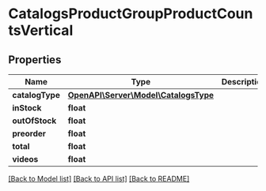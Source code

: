 # CatalogsProductGroupProductCountsVertical

## Properties
Name | Type | Description | Notes
------------ | ------------- | ------------- | -------------
**catalogType** | [**OpenAPI\Server\Model\CatalogsType**](CatalogsType.md) |  | 
**inStock** | **float** |  | 
**outOfStock** | **float** |  | 
**preorder** | **float** |  | 
**total** | **float** |  | 
**videos** | **float** |  | 

[[Back to Model list]](../README.md#documentation-for-models) [[Back to API list]](../README.md#documentation-for-api-endpoints) [[Back to README]](../README.md)


